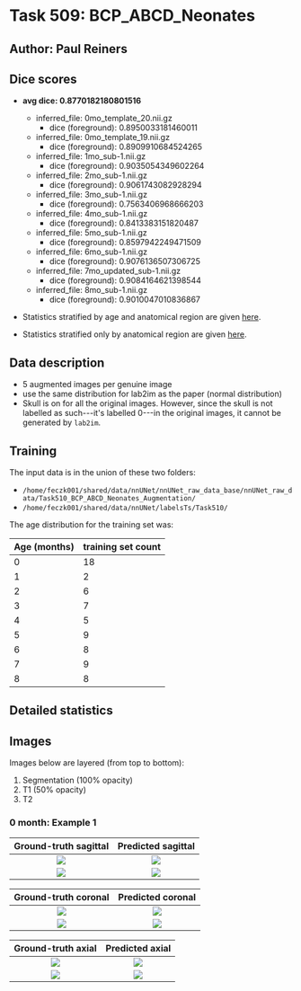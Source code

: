 Task 509: BCP_ABCD_Neonates
===========================

Author: Paul Reiners
--------------------

## Dice scores

* **avg dice: 0.8770182180801516**
    * inferred_file: 0mo_template_20.nii.gz
        * dice (foreground): 0.8950033181460011
    * inferred_file: 0mo_template_19.nii.gz
        * dice (foreground): 0.8909910684524265
    * inferred_file: 1mo_sub-1.nii.gz
        * dice (foreground): 0.9035054349602264
    * inferred_file: 2mo_sub-1.nii.gz
        * dice (foreground): 0.9061743082928294
    * inferred_file: 3mo_sub-1.nii.gz
        * dice (foreground): 0.7563406968666203
    * inferred_file: 4mo_sub-1.nii.gz
        * dice (foreground): 0.8413383151820487
    * inferred_file: 5mo_sub-1.nii.gz
        * dice (foreground): 0.8597942249471509
    * inferred_file: 6mo_sub-1.nii.gz
        * dice (foreground): 0.9076136507306725
    * inferred_file: 7mo_updated_sub-1.nii.gz
        * dice (foreground): 0.9084164621398544
    * inferred_file: 8mo_sub-1.nii.gz
        * dice (foreground): 0.9010047010836867

* Statistics stratified by age and anatomical region are given [here](all.csv).
* Statistics stratified only by anatomical region are given [here](means.csv).

Data description
----------------

* 5 augmented images per genuine image
* use the same distribution for lab2im as the paper (normal distribution)
* Skull is on for all the original images.  However, since the skull is not labelled as such---it's labelled 0---in the original images, it cannot be generated by `lab2im`.

## Training

The input data is in the union of these two folders:

* `/home/feczk001/shared/data/nnUNet/nnUNet_raw_data_base/nnUNet_raw_data/Task510_BCP_ABCD_Neonates_Augmentation/`
* `/home/feczk001/shared/data/nnUNet/labelsTs/Task510/`

The age distribution for the training set was:

| Age (months)      | training set count | 
| ----------- | ----------- |
| 0  | 18        |
| 1  | 2        |
| 2 | 6         |
| 3 | 7         |
| 4 | 5         |
| 5 | 9         |
| 6 | 8         |
| 7 | 9         |
| 8 | 8         |

## Detailed statistics



## Images

Images below are layered (from top to bottom):

1. Segmentation (100% opacity)
2. T1 (50% opacity)
3. T2

### 0 month: Example 1

Ground-truth sagittal       |  Predicted sagittal
:-------------------------:|:-------------------------:
![](../../img/Task509/0mo/sub-1/sagittal/ground_truth.jpg)  |  ![](../../img/Task509/0mo/sub-1/sagittal/inferred.jpg)
![](../../img/Task509/0mo/sub-1/sagittal/ground_truth_outline.jpg)  |  ![](../../img/Task509/0mo/sub-1/sagittal/inferred_outline.jpg)

Ground-truth coronal       |  Predicted coronal
:-------------------------:|:-------------------------:
![](../../img/Task509/0mo/sub-1/coronal/ground_truth.jpg)  |  ![](../../img/Task509/0mo/sub-1/coronal/inferred.jpg)
![](../../img/Task509/0mo/sub-1/coronal/ground_truth_outline.jpg)  |  ![](../../img/Task509/0mo/sub-1/coronal/inferred_outline.jpg)

Ground-truth axial       |  Predicted axial
:-------------------------:|:-------------------------:
![](../../img/Task509/0mo/sub-1/axial/ground_truth.jpg)  |  ![](../../img/Task509/0mo/sub-1/axial/inferred.jpg)
![](../../img/Task509/0mo/sub-1/axial/ground_truth_outline.jpg)  |  ![](../../img/Task509/0mo/sub-1/axial/inferred_outline.jpg)
